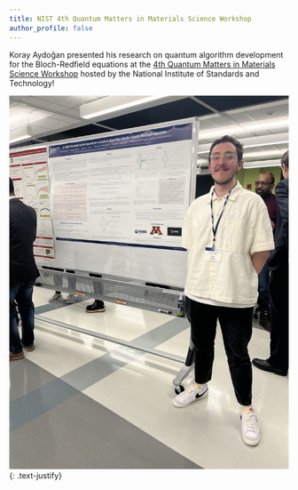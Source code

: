 ```yaml
---
title: NIST 4th Quantum Matters in Materials Science Workshop
author_profile: false
---
```


Koray Aydoğan presented his research on quantum algorithm development for the Bloch-Redfield equations at the [4th Quantum Matters in Materials Science Workshop](https://www.nist.gov/news-events/events/2025/02/quantum-matters-material-sciences-qmms) hosted by the National Institute of Standards and Technology!


 <img src="/assets/images/NIST-workshop-02-2025.jpeg" alt="">  
{: .text-justify}
